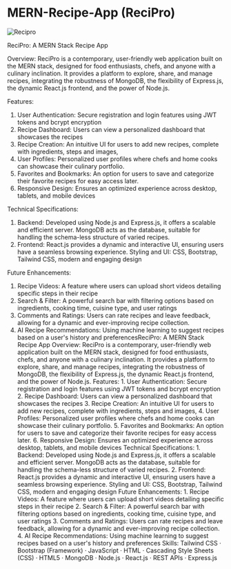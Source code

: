 # MERN-Recipe-App (ReciPro)
![Recipro](https://github.com/Sandeep-Abeykoon/mern-recipe-app/assets/97498102/035ba83d-5d9f-464d-9e87-a2920e8dbd35)

ReciPro: A MERN Stack Recipe App

Overview: ReciPro is a contemporary, user-friendly web application built on the MERN stack, designed for food enthusiasts, chefs, and anyone with a culinary inclination. It provides a platform to explore, share, and manage recipes, integrating the robustness of MongoDB, the flexibility of Express.js, the dynamic React.js frontend, and the power of Node.js.

Features:

1. User Authentication: Secure registration and login features using JWT tokens and bcrypt encryption
2. Recipe Dashboard: Users can view a personalized dashboard that showcases the recipes
3. Recipe Creation: An intuitive UI for users to add new recipes, complete with ingredients, steps and images, 
4. User Profiles: Personalized user profiles where chefs and home cooks can showcase their culinary portfolio.
5. Favorites and Bookmarks: An option for users to save and categorize their favorite recipes for easy access later.
6. Responsive Design: Ensures an optimized experience across desktop, tablets, and mobile devices

Technical Specifications:

1. Backend: Developed using Node.js and Express.js, it offers a scalable and efficient server. MongoDB acts as the database, suitable for handling the schema-less structure of varied recipes.
2. Frontend: React.js provides a dynamic and interactive UI, ensuring users have a seamless browsing experience.
Styling and UI: CSS, Bootstrap, Tailwind CSS, modern and engaging design

Future Enhancements:

1. Recipe Videos: A feature where users can upload short videos detailing specific steps in their recipe
2. Search & Filter: A powerful search bar with filtering options based on ingredients, cooking time, cuisine type, and user ratings
3. Comments and Ratings: Users can rate recipes and leave feedback, allowing for a dynamic and ever-improving recipe collection.
4. AI Recipe Recommendations: Using machine learning to suggest recipes based on a user's history and preferencesReciPro: A MERN Stack Recipe App Overview: ReciPro is a contemporary, user-friendly web application built on the MERN stack, designed for food enthusiasts, chefs, and anyone with a culinary inclination. It provides a platform to explore, share, and manage recipes, integrating the robustness of MongoDB, the flexibility of Express.js, the dynamic React.js frontend, and the power of Node.js. Features: 1. User Authentication: Secure registration and login features using JWT tokens and bcrypt encryption 2. Recipe Dashboard: Users can view a personalized dashboard that showcases the recipes 3. Recipe Creation: An intuitive UI for users to add new recipes, complete with ingredients, steps and images, 4. User Profiles: Personalized user profiles where chefs and home cooks can showcase their culinary portfolio. 5. Favorites and Bookmarks: An option for users to save and categorize their favorite recipes for easy access later. 6. Responsive Design: Ensures an optimized experience across desktop, tablets, and mobile devices Technical Specifications: 1. Backend: Developed using Node.js and Express.js, it offers a scalable and efficient server. MongoDB acts as the database, suitable for handling the schema-less structure of varied recipes. 2. Frontend: React.js provides a dynamic and interactive UI, ensuring users have a seamless browsing experience. Styling and UI: CSS, Bootstrap, Tailwind CSS, modern and engaging design Future Enhancements: 1. Recipe Videos: A feature where users can upload short videos detailing specific steps in their recipe 2. Search & Filter: A powerful search bar with filtering options based on ingredients, cooking time, cuisine type, and user ratings 3. Comments and Ratings: Users can rate recipes and leave feedback, allowing for a dynamic and ever-improving recipe collection. 4. AI Recipe Recommendations: Using machine learning to suggest recipes based on a user's history and preferences
Skills: Tailwind CSS · Bootstrap (Framework) · JavaScript · HTML · Cascading Style Sheets (CSS) · HTML5 · MongoDB · Node.js · React.js · REST APIs · Express.js
